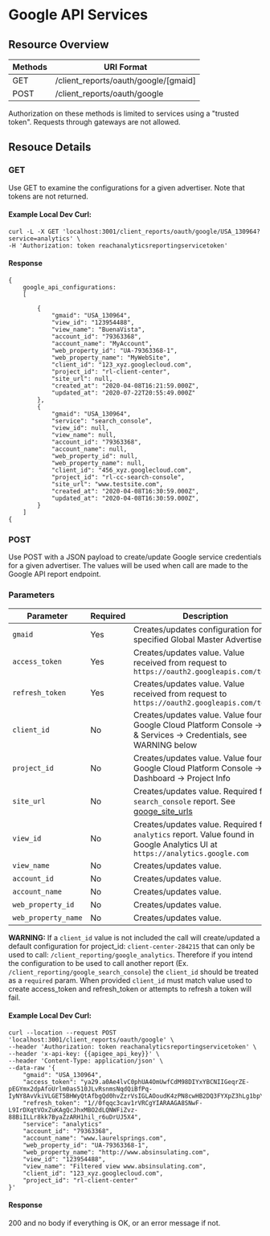 # Google API Services

## Resource Overview

| Methods | URI Format |
|---|---|
| GET | /client_reports/oauth/google/[gmaid] |
| POST | /client_reports/oauth/google |

Authorization on these methods is limited to services using a "trusted token".  Requests through gateways are not allowed.

## Resouce Details

### GET

Use GET to examine the configurations for a given advertiser.  Note that tokens are not returned.

#### Example Local Dev Curl:

```
curl -L -X GET 'localhost:3001/client_reports/oauth/google/USA_130964?service=analytics' \
-H 'Authorization: token reachanalyticsreportingservicetoken'
```

#### Response

```
{
    google_api_configurations:
    [

        {
            "gmaid": "USA_130964",
            "view_id": "123954488",
            "view_name": "BuenaVista",
            "account_id": "79363368",
            "account_name": "MyAccount",
            "web_property_id": "UA-79363368-1",
            "web_property_name": "MyWebSite",
            "client_id": "123_xyz.googlecloud.com",
            "project_id": "rl-client-center",
            "site_url": null,
            "created_at": "2020-04-08T16:21:59.000Z",
            "updated_at": "2020-07-22T20:55:49.000Z"
        },
        {
            "gmaid": "USA_130964",
            "service": "search_console",
            "view_id": null,
            "view_name": null,
            "account_id": "79363368",
            "account_name": null,
            "web_property_id": null,
            "web_property_name": null,
            "client_id": "456_xyz.googlecloud.com",
            "project_id": "rl-cc-search-console",
            "site_url": "www.testsite.com",
            "created_at": "2020-04-08T16:30:59.000Z",
            "updated_at": "2020-04-08T16:30:59.000Z",
        }
    ]
{
```
### POST

Use POST with a JSON payload to create/update Google service credentials for a given advertiser. The values will be used when call are made to the  Google API report endpoint.

### Parameters

| Parameter | Required | Description |
|---|---|---|
|`gmaid`|Yes|Creates/updates configuration for specified Global Master Advertiser ID|
|`access_token`|Yes|Creates/updates value. Value received from request to `https://oauth2.googleapis.com/token`|
|`refresh_token`|Yes|Creates/updates value. Value received from request to `https://oauth2.googleapis.com/token`|
|`client_id`|No|Creates/updates value. Value found in Google Cloud Platform Console -> API & Services -> Credentials, see WARNING below|
|`project_id`|No|Creates/updates value. Value found in Google Cloud Platform Console -> Dashboard -> Project Info|
|`site_url`|No|Creates/updates value. Required for `search_console` report. See [googe_site_urls](https://github.com/GannettDigital/api-docs/blob/master/source/includes/_google_site_urls.md)|
|`view_id`|No|Creates/updates value. Required for `analytics` report. Value found in Google Analytics UI at `https://analytics.google.com`|
|`view_name`|No| Creates/updates value.|
|`account_id`|No|Creates/updates value.|
|`account_name`|No|Creates/updates value.|
|`web_property_id`|No|Creates/updates value.|
|`web_property_name`|No|Creates/updates value.|

**WARNING:** If a `client_id` value is not included the call will create/updated a default configuration for project_id: `client-center-284215` that can only be used to call: `/client_reporting/google_analytics`. Therefore if you intend the configuration to be used to call another report (Ex. `/client_reporting/google_search_console`) the `client_id` should be treated as a `required` param. When provided `client_id` must match value used to create access_token and refresh_token or attempts to refresh a token will fail.
#### Example Local Dev Curl:

```
curl --location --request POST 'localhost:3001/client_reports/oauth/google' \
--header 'Authorization: token reachanalyticsreportingservicetoken' \
--header 'x-api-key: {{apigee_api_key}}' \
--header 'Content-Type: application/json' \
--data-raw '{
	"gmaid": "USA_130964",
	"access_token": "ya29.a0Ae4lvC0phUA4OmUwfCdM98DIYxYBCNIIGeqrZE-pEGYmx2dpAfoUrlm0as510JLvRsnmsNqdQiBfPq-IyNY8AvVkiVLGET5BHWyQtAfbgQd0hvZzrVsIGLAOoudK4zPN8cwHB2DQ3FYXpZ3hLg1bpYAjAL4SNCeAJOF4",
	"refresh_token": "1//0fqqc3cav1rVRCgYIARAAGA8SNwF-L9IrDXqtVOxZuKAgQcJhxMBO2dLQNWFiZvz-88BiILLr8kk7ByaZzARH1hil_r6uDrUJ5X4",
	"service": "analytics"
    "account_id": "79363368",
	"account_name": "www.laurelsprings.com",
	"web_property_id": "UA-79363368-1",
	"web_property_name": "http://www.absinsulating.com",
	"view_id": "123954488",
	"view_name": "Filtered view www.absinsulating.com",
    "client_id": "123_xyz.googlecloud.com",
    "project_id": "rl-client-center"
}'
```

#### Response

200 and no body if everything is OK, or an error message if not.
